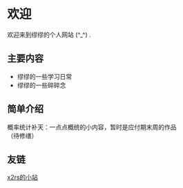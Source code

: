 # 欢迎

欢迎来到缪缪的个人网站 (^_^) .

## 主要内容

* 缪缪的一些学习日常
* 缪缪的一些碎碎念

## 简单介绍
   概率统计补天：一点点概统的小内容，暂时是应付期末周的作品  
   （待修缮）

## 友链
[x2rs的小站](https://x2rs.github.io)  

<script src="https://giscus.app/client.js"
        data-repo="Miuarcher/miumiu.github.io"
        data-repo-id="R_kgDOMITMjw"
        data-category="Announcements"
        data-category-id="DIC_kwDOMITMj84CgFwy"
        data-mapping="pathname"
        data-strict="0"
        data-reactions-enabled="1"
        data-emit-metadata="0"
        data-input-position="bottom"
        data-theme="preferred_color_scheme"
        data-lang="zh-CN"
        crossorigin="anonymous"
        async>
</script>